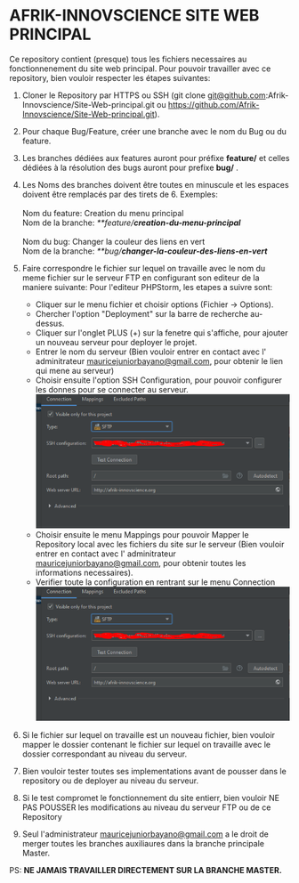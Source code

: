 # AFRIK-INNOVSCIENCE SITE WEB PRINCIPAL

Ce repository contient (presque) tous les fichiers necessaires au fonctionnenement du site web principal.
Pour pouvoir travailler avec ce repository, bien vouloir respecter les étapes suivantes:
1. Cloner le Repository par HTTPS ou SSH (git clone git@github.com:Afrik-Innovscience/Site-Web-principal.git ou https://github.com/Afrik-Innovscience/Site-Web-principal.git).
2. Pour chaque Bug/Feature, créer une branche avec le nom du Bug ou du feature.
3. Les branches dédiées aux features auront pour préfixe **feature/**  et celles dédiées à la résolution des bugs auront pour prefixe  **bug/** .
4. Les Noms des branches doivent être toutes en minuscule et les espaces doivent être remplacés par des tirets de 6. Exemples: <br/><br/>
   Nom du feature: Creation du menu principal <br/> 
   Nom de la branche: _**feature/**creation-du-menu-principal**_  <br/><br/>
   Nom du bug: Changer la couleur des liens en vert <br/>
   Nom de la branche: _**bug/**changer-la-couleur-des-liens-en-vert**_  
   
5. Faire correspondre le fichier sur lequel on travaille avec le nom du meme fichier sur le serveur FTP en configurant son editeur de la maniere suivante:
   Pour l'editeur PHPStorm, les etapes a suivre sont:

    * Cliquer sur le menu fichier et choisir options (Fichier -> Options).
    * Chercher l'option "Deployment" sur la barre de recherche au-dessus.
    * Cliquer sur l'onglet PLUS (+) sur la fenetre qui s'affiche, pour ajouter un nouveau serveur pour deployer le projet.
    * Entrer le nom du serveur (Bien vouloir entrer en contact avec l' adminitrateur mauricejuniorbayano@gmail.com, pour obtenir le lien qui mene au serveur)
    * Choisir ensuite l'option SSH Configuration, pour pouvoir configurer les donnes pour se connecter au serveur.
           ![Config](https://github.com/Afrik-Innovscience/Site-Web-principal/blob/master/images/chech_config.PNG)
    * Choisir ensuite le menu Mappings pour pouvoir Mapper le Repository local avec les fichiers du site sur le serveur (Bien vouloir entrer en contact avec l' adminitrateur        mauricejuniorbayano@gmail.com, pour obtenir toutes les informations necessaires).
    * Verifier toute la configuration en rentrant sur le menu Connection
          ![Check config](https://github.com/Afrik-Innovscience/Site-Web-principal/blob/master/images/chech_config.PNG)
6. Si le fichier sur lequel on travaille est un nouveau fichier, bien vouloir mapper le dossier contenant le fichier sur lequel on travaille avec le dossier correspondant au
   niveau du serveur.
7. Bien vouloir tester toutes ses implementations avant de pousser dans le repository ou de deployer au niveau du serveur.
8. Si le test compromet le fonctionnement du site entierr, bien vouloir NE PAS POUSSER les modifications au niveau du serveur FTP ou de ce Repository
9. Seul l'administrateur mauricejuniorbayano@gmail.com a le droit de merger toutes les branches auxiliaures dans la branche principale Master.

PS: **NE JAMAIS TRAVAILLER DIRECTEMENT SUR LA BRANCHE MASTER.**
